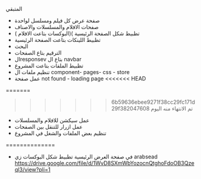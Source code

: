 المتبقي

- صفحة عرض كل فيلم ومسلسل لواحدة
- صفحات الافلام والمسلسلات والاصناف
- تظبيط شكل الصفحة الرئيسية )(البوكسات بتاعت الافلام )
- تظبيط اللينكات بتاعت الصفحة الرئيسية
- البحث
- الترقيم بتاع الصفحات
- الresponsev بتاع ال navbar
- تظبيط الملفات بتاعت المشروع
- تنظيم ملفات ال component- pages- css - store
- عمل صفحة not found - loading page
<<<<<<< HEAD

=======
  
>>>>>>> 6b59636ebee9271f38cc29fc171d29f382047608
تم الانتهاء منه اليوم

- عمل سيكشن للافلام والمسلسلات
- عمل ازرار للتنقل بين الصفحات
- تنظيم بعض الملفات والشغل في المشروع

==============

- في صفحة العرض الرئيسية تظبيط شكل البوكسات زي arabsead
https://drive.google.com/file/d/1WvD8SXmWbYozocnQtghoFdoOB3Qzeql3/view?pli=1
